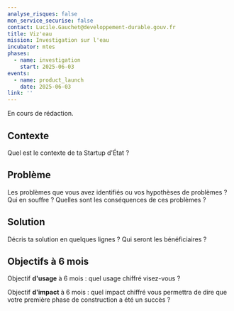 ```yaml
---
analyse_risques: false
mon_service_securise: false
contact: Lucile.Gauchet@developpement-durable.gouv.fr
title: Viz'eau
mission: Investigation sur l'eau
incubator: mtes
phases:
  - name: investigation
    start: 2025-06-03
events:
  - name: product_launch
    date: 2025-06-03
link: ''
---
```

En cours de rédaction.

## Contexte

Quel est le contexte de ta Startup d'État ?

## Problème

Les problèmes que vous avez identifiés ou vos hypothèses de problèmes ? Qui en souffre ? Quelles sont les conséquences de ces problèmes ?

## Solution

Décris ta solution en quelques lignes ? Qui seront les bénéficiaires ?

## Objectifs à 6 mois

Objectif **d'usage** à 6 mois : quel usage chiffré visez-vous ?

Objectif **d'impact** à 6 mois : quel impact chiffré vous permettra de dire que votre première phase de construction a été un succès ?

